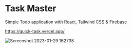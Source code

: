 # Task Master

Simple Todo application with React, Tailwind CSS & Firebase

https://quick-task.vercel.app/

![Screenshot 2023-01-29 162738](https://user-images.githubusercontent.com/106694506/215356609-a2c917a5-1c4d-406e-bcfe-330b55c54bf0.jpg)
